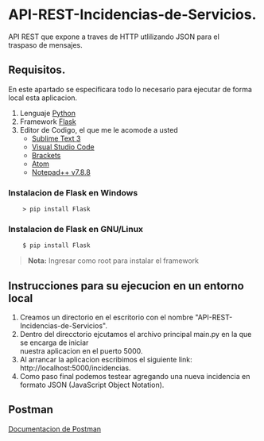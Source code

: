 # API-REST-Incidencias-de-Servicios.

API REST que expone a traves de HTTP utlilizando JSON para el <br />
traspaso de mensajes.


## Requisitos.

En este apartado se especificara todo lo necesario para ejecutar de forma
local esta aplicacion.

1. Lenguaje [Python](https://www.python.org/downloads/)
2. Framework [Flask](https://flask.palletsprojects.com/en/master/installation)
3. Editor de Codigo, el que me le acomode a usted
	* [Sublime Text 3](https://www.sublimetext.com)
	* [Visual Studio Code](https://code.visualstudio.com)
	* [Brackets](https://brackets.io/)
	* [Atom](https://atom.io)
	* [Notepad++ v7.8.8](https://notepad-plus-plus.org/downloads/v7.8.8/)

### Instalacion de Flask en Windows
```batch
	> pip install Flask
```

### Instalacion de Flask en GNU/Linux
```bash
	$ pip install Flask
```
> **Nota:** Ingresar como root para instalar el framework


## Instrucciones para su ejecucion en un entorno local

1. Creamos un directorio en el escritorio con el nombre "API-REST-Incidencias-de-Servicios".
2. Dentro del direcctorio ejcutamos el archivo principal main.py en la que se encarga de iniciar <br /> 
nuestra aplicacion en el puerto 5000.
3. Al arrancar la aplicacion escribimos el siguiente link: http://localhost:5000/incidencias.
4. Como paso final podemos testear agregando una nueva incidencia en formato JSON (JavaScript Object Notation).

## Postman

[Documentacion de Postman](https://info-developer.postman.co/collections/12074220-0cd59dd3-490d-4ae0-9c86-5d08a03d1d5e?version=latest&workspace=574f1914-d365-49d7-8493-ffa8ac41171c)